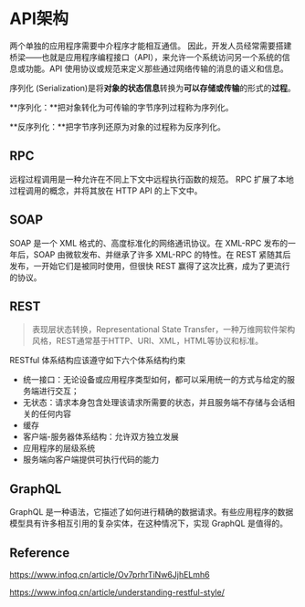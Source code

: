 # API架构

两个单独的应用程序需要中介程序才能相互通信。 因此，开发人员经常需要搭建桥梁——也就是应用程序编程接口（API），来允许一个系统访问另一个系统的信息或功能。API 使用协议或规范来定义那些通过网络传输的消息的语义和信息。

序列化 (Serialization)是将**对象的状态信息**转换为**可以存储或传输**的形式的**过程**。

**序列化：**把对象转化为可传输的字节序列过程称为序列化。

**反序列化：**把字节序列还原为对象的过程称为反序列化。



## RPC

远程过程调用是一种允许在不同上下文中远程执行函数的规范。 RPC 扩展了本地过程调用的概念，并将其放在 HTTP API 的上下文中。

## SOAP

SOAP 是一个 XML 格式的、高度标准化的网络通讯协议。在 XML-RPC 发布的一年后，SOAP 由微软发布、并继承了许多 XML-RPC 的特性。在 REST 紧随其后发布，一开始它们是被同时使用，但很快 REST 赢得了这次比赛，成为了更流行的协议。

## REST

> 表现层状态转换，Representational State Transfer，一种万维网软件架构风格，REST通常基于HTTP、URI、XML，HTML等协议和标准。
>
> 

RESTful 体系结构应该遵守如下六个体系结构约束

- 统一接口：无论设备或应用程序类型如何，都可以采用统一的方式与给定的服务端进行交互；
- 无状态：请求本身包含处理该请求所需要的状态，并且服务端不存储与会话相关的任何内容
- 缓存
- 客户端-服务器体系结构：允许双方独立发展
- 应用程序的层级系统
- 服务端向客户端提供可执行代码的能力

## GraphQL

GraphQL 是一种语法，它描述了如何进行精确的数据请求。有些应用程序的数据模型具有许多相互引用的复杂实体，在这种情况下，实现 GraphQL 是值得的。



## Reference

https://www.infoq.cn/article/Ov7prhrTiNw6JjhELmh6

https://www.infoq.cn/article/understanding-restful-style/

